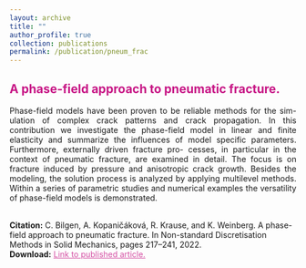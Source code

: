 ```yaml
---
layout: archive
title: ""
author_profile: true
collection: publications
permalink: /publication/pneum_frac
---
```


## <span style="color:rgb(199, 21, 133)"> A phase-field approach to pneumatic fracture. </span>
<div style="text-align: justify">Phase-field models have been proven to be reliable methods for the sim- ulation of complex crack patterns and crack propagation. In this contribution we investigate the phase-field model in linear and finite elasticity and summarize the influences of model specific parameters. Furthermore, externally driven fracture pro- cesses, in particular in the context of pneumatic fracture, are examined in detail. The focus is on fracture induced by pressure and anisotropic crack growth. Besides the modeling, the solution process is analyzed by applying multilevel methods. Within a series of parametric studies and numerical examples the versatility of phase-field models is demonstrated.
</div><br />


**Citation:** C. Bilgen, A. Kopaničáková, R. Krause, and K. Weinberg. A phase-field approach to pneumatic fracture. In Non-standard Discretisation Methods in Solid Mechanics, pages 217–241, 2022. <br />
**Download:** <a href="https://onlinelibrary.wiley.com/doi/epdf/10.1002/pamm.201710022" style="color:rgb(199, 21, 133,0.75);">Link to published article.</a> <br />
